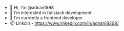 - 👋 Hi, I’m @adnan1998
- 👀 I’m interested in fullstack development
- 🌱 I’m currently a frontend developer 
- 📫 Linkdin - https://www.linkedin.com/in/adnan18298/

<!---
adnan1998/adnan1998 is a ✨ special ✨ repository because its `README.md` (this file) appears on your GitHub profile.
You can click the Preview link to take a look at your changes.
--->
